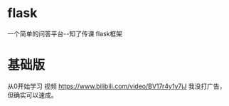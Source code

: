 # flask
一个简单的问答平台--知了传课
flask框架
# 基础版 
从0开始学习 视频 https://www.bilibili.com/video/BV17r4y1y7jJ 
我没打广告，但确实可以速成。 
